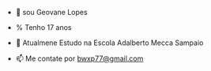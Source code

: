 - 👋 sou Geovane Lopes

- % Tenho 17 anos

- 🌱 Atualmene Estudo na Escola Adalberto Mecca Sampaio
   
- 📫 Me contate por bwxp77@gmail.com
  


<!---
ronaldinho2007/ronaldinho2007 is a ✨ special ✨ repository because its `README.md` (this file) appears on your GitHub profile.
You can click the Preview link to take a look at your changes.
--->

